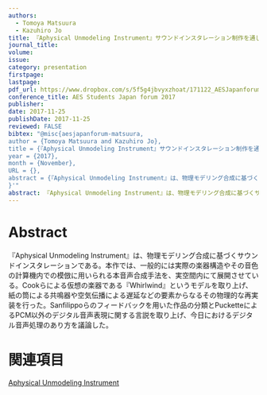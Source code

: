 ```yaml
---
authors:
  - Tomoya Matsuura
  - Kazuhiro Jo
title: 『Aphysical Unmodeling Instrument』サウンドインスタレーション制作を通じてのフィードバックを中心とした電子楽器の枠組みの再考(Poster Presentatio)
journal_title:
volume:
issue:
category: presentation
firstpage:
lastpage:
pdf_url: https://www.dropbox.com/s/5f5g4jbvyxzhoat/171122_AESJapanforum2017_poster-ilovepdf-compressed.pdf?dl=0
conference_title: AES Students Japan forum 2017
publisher:
date: 2017-11-25
publishDate: 2017-11-25
reviewed: FALSE
bibtex: "@misc{aesjapanforum-matsuura,
author = {Tomoya Matsuura and Kazuhiro Jo},
title = {『Aphysical Unmodeling Instrument』サウンドインスタレーション制作を通じてのフィードバックを中心とした電子楽器の枠組みの再考},
year = {2017},
month = {November},
URL = {},
abstract = {『Aphysical Unmodeling Instrument』は、物理モデリング合成に基づくサウンドインスタレーションである。本作では、一般的には実際の楽器構造やその音色の計算機内での模倣に用いられる本音声合成手法を、実空間内にて展開させてい る。Cookらによる仮想の楽器である『Whirlwind』というモデルを取り上げ、紙の筒による共鳴器や空気伝播による遅延などの要素からなるその物理的な再実装を行った。Sanfilippoらのフィードバックを用いた作品の分類とPucketteによるPCM以外のデジタル音声表現に関する言説を取り上げ、今日におけるデジタル音声処理のあり方を議論した。}
}'"
abstract: 『Aphysical Unmodeling Instrument』は、物理モデリング合成に基づくサウンドインスタレーションである。本作では、一般的には実際の楽器構造やその音色の計算機内での模倣に用いられる本音声合成手法を、実空間内にて展開させてい る。Cookらによる仮想の楽器である『Whirlwind』というモデルを取り上げ、紙の筒による共鳴器や空気伝播による遅延などの要素からなるその物理的な再実装を行った。Sanfilippoらのフィードバックを用いた作品の分類とPucketteによるPCM以外のデジタル音声表現に関する言説を取り上げ、今日におけるデジタル音声処理のあり方を議論した。
---
```


# Abstract

『Aphysical Unmodeling Instrument』は、物理モデリング合成に基づくサウンドインスタレーションである。本作では、一般的には実際の楽器構造やその音色の計算機内での模倣に用いられる本音声合成手法を、実空間内にて展開させてい る。Cookらによる仮想の楽器である『Whirlwind』というモデルを取り上げ、紙の筒による共鳴器や空気伝播による遅延などの要素からなるその物理的な再実装を行った。Sanfilippoらのフィードバックを用いた作品の分類とPucketteによるPCM以外のデジタル音声表現に関する言説を取り上げ、今日におけるデジタル音声処理のあり方を議論した。


# 関連項目

[Aphysical Unmodeling Instrument ](/works/aphysical-unmodeling-instrument)
